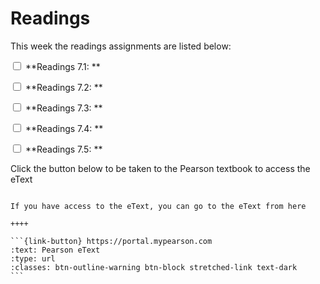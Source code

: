 # Readings

This week the readings assignments are listed below:

<label><input type="checkbox" id="week07_reading1" class="box"> **Readings 7.1: ** </input></label> 

<label><input type="checkbox" id="week07_reading2" class="box"> **Readings 7.2: ** </input></label> 

<label><input type="checkbox" id="week07_reading3" class="box"> **Readings 7.3: ** </input></label> 

<label><input type="checkbox" id="week07_reading4" class="box"> **Readings 7.4: ** </input></label> 

<label><input type="checkbox" id="week07_reading5" class="box"> **Readings 7.5: ** </input></label> 

Click the button below to be taken to the Pearson textbook to access the eText


````{panels}

If you have access to the eText, you can go to the eText from here

++++ 

```{link-button} https://portal.mypearson.com
:text: Pearson eText
:type: url
:classes: btn-outline-warning btn-block stretched-link text-dark
```
````

